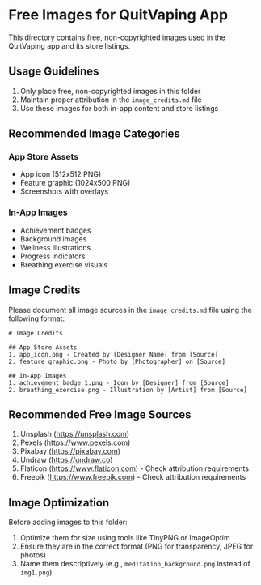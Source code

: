 # Free Images for QuitVaping App

This directory contains free, non-copyrighted images used in the QuitVaping app and its store listings.

## Usage Guidelines

1. Only place free, non-copyrighted images in this folder
2. Maintain proper attribution in the `image_credits.md` file
3. Use these images for both in-app content and store listings

## Recommended Image Categories

### App Store Assets
- App icon (512x512 PNG)
- Feature graphic (1024x500 PNG)
- Screenshots with overlays

### In-App Images
- Achievement badges
- Background images
- Wellness illustrations
- Progress indicators
- Breathing exercise visuals

## Image Credits

Please document all image sources in the `image_credits.md` file using the following format:

```
# Image Credits

## App Store Assets
1. app_icon.png - Created by [Designer Name] from [Source]
2. feature_graphic.png - Photo by [Photographer] on [Source]

## In-App Images
1. achievement_badge_1.png - Icon by [Designer] from [Source]
2. breathing_exercise.png - Illustration by [Artist] from [Source]
```

## Recommended Free Image Sources

1. Unsplash (https://unsplash.com)
2. Pexels (https://www.pexels.com)
3. Pixabay (https://pixabay.com)
4. Undraw (https://undraw.co)
5. Flaticon (https://www.flaticon.com) - Check attribution requirements
6. Freepik (https://www.freepik.com) - Check attribution requirements

## Image Optimization

Before adding images to this folder:
1. Optimize them for size using tools like TinyPNG or ImageOptim
2. Ensure they are in the correct format (PNG for transparency, JPEG for photos)
3. Name them descriptively (e.g., `meditation_background.png` instead of `img1.png`)